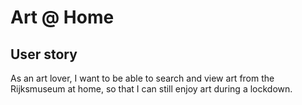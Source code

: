 # Art @ Home
## User story
As an art lover, I want to be able to search and view art from the Rijksmuseum at home, so that I can still enjoy art during a lockdown.



